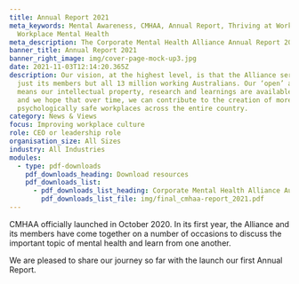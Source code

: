 ```yaml
---
title: Annual Report 2021
meta_keywords: Mental Awareness, CMHAA, Annual Report, Thriving at Work,
  Workplace Mental Health
meta_description: The Corporate Mental Health Alliance Annual Report 2021
banner_title: Annual Report 2021
banner_right_image: img/cover-page-mock-up3.jpg
date: 2021-11-03T12:14:20.365Z
description: Our vision, at the highest level, is that the Alliance serves not
  just its members but all 13 million working Australians. Our ‘open’ approach
  means our intellectual property, research and learnings are available to all
  and we hope that over time, we can contribute to the creation of more
  psychologically safe workplaces across the entire country.
category: News & Views
focus: Improving workplace culture
role: CEO or leadership role
organisation_size: All Sizes
industry: All Industries
modules:
  - type: pdf-downloads
    pdf_downloads_heading: Download resources
    pdf_downloads_list:
      - pdf_downloads_list_heading: Corporate Mental Health Alliance Australia Annual Report 2021
        pdf_downloads_list_file: img/final_cmhaa-report_2021.pdf
---
```

CMHAA officially launched in October 2020. In its first year, the Alliance and its members have come together on a number of occasions to discuss the important topic of mental health and learn from one another.

We are pleased to share our journey so far with the launch our first Annual Report.